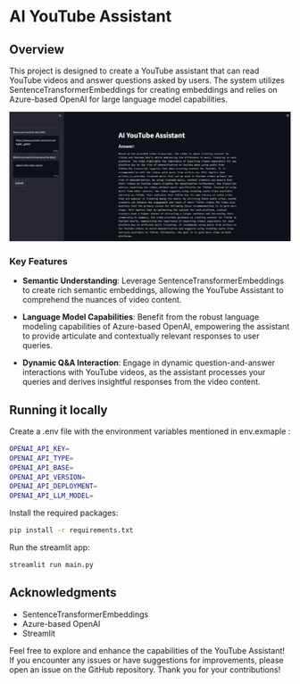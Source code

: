 # AI YouTube Assistant 

## Overview

This project is designed to create a YouTube assistant that can read YouTube videos and answer questions asked by users. The system utilizes SentenceTransformerEmbeddings for creating embeddings and relies on Azure-based OpenAI for large language model capabilities.

![YouTube Assistant App](/Project.jpg)


### Key Features

- **Semantic Understanding**: Leverage SentenceTransformerEmbeddings to create rich semantic embeddings, allowing the YouTube Assistant to comprehend the nuances of video content.

- **Language Model Capabilities**: Benefit from the robust language modeling capabilities of Azure-based OpenAI, empowering the assistant to provide articulate and contextually relevant responses to user queries.

- **Dynamic Q&A Interaction**: Engage in dynamic question-and-answer interactions with YouTube videos, as the assistant processes your queries and derives insightful responses from the video content.


## Running it locally
Create a .env file with the environment variables mentioned in env.exmaple :

```bash
OPENAI_API_KEY=
OPENAI_API_TYPE=
OPENAI_API_BASE=
OPENAI_API_VERSION=
OPENAI_API_DEPLOYMENT=
OPENAI_API_LLM_MODEL=
```

Install the required packages:

```bash
pip install -r requirements.txt
```

Run the streamlit app:

```bash
streamlit run main.py
```

## Acknowledgments

- SentenceTransformerEmbeddings
- Azure-based OpenAI
- Streamlit


Feel free to explore and enhance the capabilities of the YouTube Assistant! If you encounter any issues or have suggestions for improvements, please open an issue on the GitHub repository. Thank you for your contributions!



